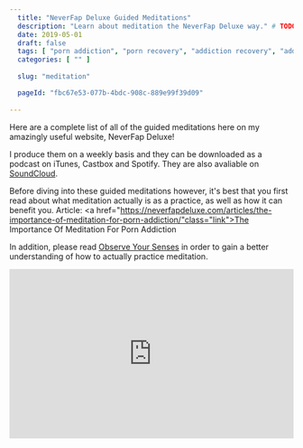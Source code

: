 ```yaml
---
  title: "NeverFap Deluxe Guided Meditations"
  description: "Learn about meditation the NeverFap Deluxe way." # TODO
  date: 2019-05-01
  draft: false
  tags: [ "porn addiction", "porn recovery", "addiction recovery", "addiction", "awareness", "nofap", "neverfap", "neverfap deluxe" ]
  categories: [ "" ]
  
  slug: "meditation"

  pageId: "fbc67e53-077b-4bdc-908c-889e99f39d09"
  
---
```


Here are a complete list of all of the guided meditations here on my amazingly useful website, NeverFap Deluxe!

I produce them on a weekly basis and they can be downloaded as a podcast on iTunes, Castbox and Spotify. They are also avaliable on <a class="link" href="https://soundcloud.com/neverfapdeluxe">SoundCloud</a>.

Before diving into these guided meditations however, it's best that you first read about what meditation actually is as a practice, as well as how it can benefit you. Article: <a href="https://neverfapdeluxe.com/articles/the-importance-of-meditation-for-porn-addiction/"class="link">The Importance Of Meditation For Porn Addiction</a>

In addition, please read <a class="link" href="https://neverfapdeluxe.com/practices/observe-your-senses">Observe Your Senses</a> in order to gain a better understanding of how to actually practice meditation.

<iframe src="https://castbox.fm/app/castbox/player/id2113294?v=4.1.190428&autoplay=0" frameborder="0" width="100%" height="300"></iframe>
